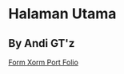 <!DOCTYPE html>
<html>
<head>
<title>Andi GT'z GitHub</title>
<link href="https://fonts.googleapis.com/css?family=Farsan" rel="stylesheet">
<link rel = "stylesheet" href = "Halaman Utama.css">
</head>
<body>

<h1>Halaman Utama</h1>
<h2>By Andi GT'z</h2>

<div class="list" >
	<a href = "https://andigtzet.github.io/Form"		class="menu" > Form </a>
	<a href = "https://andigtzet.github.io/Xorm"  		class="menu" > Xorm </a>
	<a href = "https://andigtzet.github.io/PortFolio"  	class="menu" > Port Folio </a>
</div>

</body>
</html>

